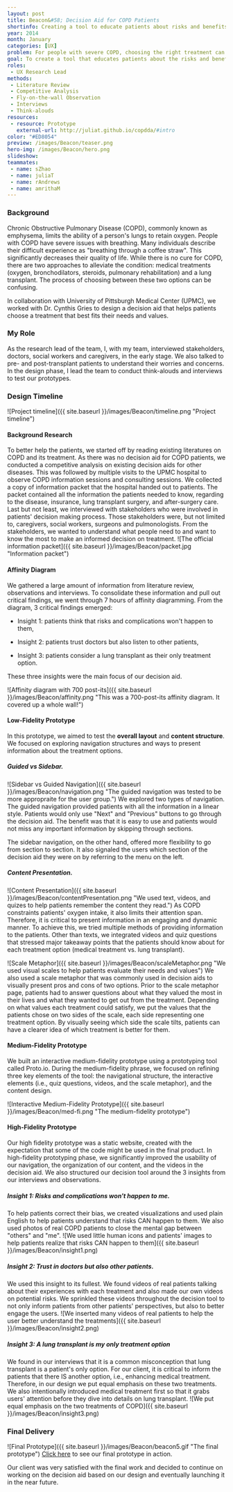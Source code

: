 ```yaml
---
layout: post
title: Beacon&#58; Decision Aid for COPD Patients
shortinfo: Creating a tool to educate patients about risks and benefits of each treatment for severe Chronic Obstructive Pulmonary Disease (COPD) and help them connect their values and individual circumstances with their treatment choice.
year: 2014
month: January
categories: [UX]
problem: For people with severe COPD, choosing the right treatment can greatly affect their life quality. How can they get clear and credible information on various available treatments and know what works the best for their individual cases?
goal: To create a tool that educates patients about the risks and benefits of the treatment options for severe COPD and help them connect their values and individual circumstances with their treatment choice.
roles:
 - UX Research Lead
methods:
 - Literature Review
 - Competitive Analysis
 - Fly-on-the-wall Observation
 - Interviews
 - Think-alouds
resources:
 - resource: Prototype
   external-url: http://juliat.github.io/copdda/#intro
color: "#ED8054"
preview: /images/Beacon/teaser.png
hero-img: /images/Beacon/hero.png
slideshow:
teammates:
 - name: sZhao
 - name: juliaT
 - name: rAndrews
 - name: amrithaM
---
```


### Background
Chronic Obstructive Pulmonary Disease (COPD), commonly known as emphysema, limits the ability of a person's lungs to retain oxygen. People with COPD have severe issues with breathing. Many individuals describe their difficult experience as "breathing through a coffee straw". This significantly decreases their quality of life. While there is no cure for COPD, there are two approaches to alleviate the condition: medical treatments (oxygen, bronchodilators, steroids, pulmonary rehabilitation) and a lung transplant. The process of choosing between these two options can be confusing.

In collaboration with University of Pittsburgh Medical Center (UPMC), we worked with Dr. Cynthis Gries to design a decision aid that helps patients choose a treatment that best fits their needs and values.

### My Role
As the research lead of the team, I, with my team, interviewed stakeholders, doctors, social workers and caregivers, in the early stage. We also talked to pre- and post-transplant patients to understand their worries and concerns. In the design phase, I lead the team to conduct think-alouds and interviews to test our prototypes.

### Design Timeline
![Project timeline]({{ site.baseurl }}/images/Beacon/timeline.png "Project timeline")

#### Background Research
To better help the patients, we started off by reading existing literatures on COPD and its treatment. As there was no decision aid for COPD patients, we conducted a competitive analysis on existing decision aids for other diseases. This was followed by multiple visits to the UPMC hospital to observe COPD information sessions and consulting sessions. We collected a copy of information packet that the hospital handed out to patients. The packet contained all the information the patients needed to know, regarding to the disease, insurance, lung transplant surgery, and after-surgery care. Last but not least, we interviewed with stakeholders who were involved in patients' decision making process. Those stakeholders were, but not limited to, caregivers, social workers, surgeons and pulmonologists. From the stakeholders, we wanted to understand what people need to and want to know the most to make an informed decision on treatment.
![The official information packet]({{ site.baseurl }}/images/Beacon/packet.jpg "Information packet")

#### Affinity Diagram
We gathered a large amount of information from literature review, observations and interviews. To consolidate these information and pull out critical findings, we went through 7 hours of affinity diagramming. From the diagram, 3 critical findings emerged:

* Insight 1: patients think that risks and complications won't happen to them,

* Insight 2: patients trust doctors but also listen to other patients,

* Insight 3: patients consider a lung transplant as their only treatment option.

These three insights were the main focus of our decision aid.

![Affinity diagram with 700 post-its]({{ site.baseurl }}/images/Beacon/affinity.png "This was a 700-post-its affinity diagram. It covered up a whole wall!")

#### Low-Fidelity Prototype
In this prototype, we aimed to test the __overall layout__ and __content structure__. We focused on exploring navigation structures and ways to present information about the treatment options.


##### Guided vs Sidebar.
![Sidebar vs Guided Navigation]({{ site.baseurl }}/images/Beacon/navigation.png "The guided navigation was tested to be more appropraite for the user group.")
We explored two types of navigation. The guided navigation provided patients with all the information in a linear style. Patients would only use "Next" and "Previous" buttons to go through the decision aid. The benefit was that it is easy to use and patients would not miss any important information by skipping through sections.

The sidebar navigation, on the other hand, offered more flexibility to go from section to section. It also signaled the users which section of the decision aid they were on by referring to the menu on the left.

##### Content Presentation.
![Content Presentation]({{ site.baseurl }}/images/Beacon/contentPresentation.png "We used text, videos, and quizes to help patients remember the content they read.")
As COPD constraints patients' oxygen intake, it also limits their attention span. Therefore, it is critical to present information in an engaging and dynamic manner. To achieve this, we tried multiple methods of providing information to the patients. Other than texts, we integrated videos and quiz questions that stressed major takeaway points that the patients should know about for each treatment option (medical treatment vs. lung transplant).

![Scale Metaphor]({{ site.baseurl }}/images/Beacon/scaleMetaphor.png "We used visual scales to help patients evaluate their needs and values")
We also used a scale metaphor that was commonly used in decision aids to visually present pros and cons of two options. Prior to the scale metaphor page, patients had to answer questions about what they valued the most in their lives and what they wanted to get out from the treatment. Depending on what values each treatment could satisfy, we put the values that the patients chose on two sides of the scale, each side representing one treatment option. By visually seeing which side the scale tilts, patients can have a clearer idea of which treatment is better for them.

#### Medium-Fidelity Prototype
We built an interactive medium-fidelity prototype using a prototyping tool called Proto.io. During the medium-fidelity phrase, we focused on refining three key elements of the tool: the navigational structure, the interactive elements (i.e., quiz questions, videos, and the scale metaphor), and the content design.

![Interactive Medium-Fidelity Prototype]({{ site.baseurl }}/images/Beacon/med-fi.png "The medium-fidelity prototype")

#### High-Fidelity Prototype
Our high fidelity prototype was a static website, created with the expectation that some of the code might be used in the final product. In high-fidelity prototyping phase, we significantly improved the usability of our navigation, the organization of our content, and the videos in the decision aid. We also structured our decision tool around the 3 insights from our interviews and observations.

##### Insight 1: Risks and complications won't happen to me.
To help patients correct their bias, we created visualizations and used plain English to help patients understand that risks CAN happen to them. We also used photos of real COPD patients to close the mental gap between "others" and "me".
![We used little human icons and patients' images to help patients realize that risks CAN happen to them]({{ site.baseurl }}/images/Beacon/insight1.png)

##### Insight 2: Trust in doctors but also other patients.
We used this insight to its fullest. We found videos of real patients talking about their experiences with each treatment and also made our own videos on potential risks. We sprinkled these videos throughout the decision tool to not only inform patients from other patients' perspectives, but also to better engage the users.
![We inserted many videos of real patients to help the user better understand the treatments]({{ site.baseurl }}/images/Beacon/insight2.png)

##### Insight 3: A lung transplant is my only treatment option
We found in our interviews that it is a common misconception that lung transplant is a patient's only option. For our client, it is critical to inform the patients that there IS another option, i.e., enhancing medical treatment. Therefore, in our design we put equal emphasis on these two treatments. We also intentionally introduced medical treatment first so that it grabs users' attention before they dive into details on lung transplant.
![We put equal emphasis on the two treatments of COPD]({{ site.baseurl }}/images/Beacon/insight3.png)

### Final Delivery
![Final Prototype]({{ site.baseurl }}/images/Beacon/beacon5.gif "The final prototype")
[Click here](http://juliat.github.io/copdda/#intro) to see our final prototype in action.

Our client was very satisfied with the final work and decided to continue on working on the decision aid based on our design and eventually launching it in the near future.

